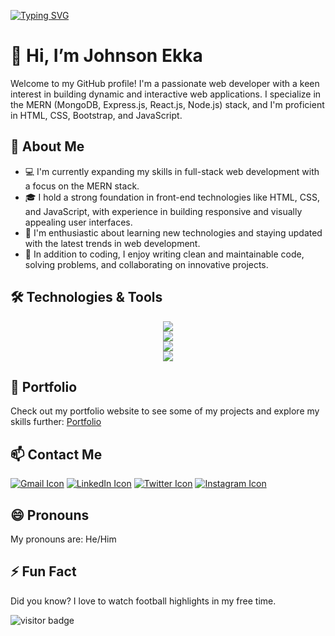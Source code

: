 [![Typing SVG](https://readme-typing-svg.demolab.com/?lines=Welcome+to+my+github+profile)](https://git.io/typing-svg)

# 👋 Hi, I’m Johnson Ekka

Welcome to my GitHub profile! I'm a passionate web developer with a keen interest in building dynamic and interactive web applications. I specialize in the MERN (MongoDB, Express.js, React.js, Node.js) stack, and I'm proficient in HTML, CSS, Bootstrap, and JavaScript.

## 🌱 About Me

- 💻 I'm currently expanding my skills in full-stack web development with a focus on the MERN stack.
- 🎓 I hold a strong foundation in front-end technologies like HTML, CSS, and JavaScript, with experience in building responsive and visually appealing user interfaces.
- 🚀 I'm enthusiastic about learning new technologies and staying updated with the latest trends in web development.
- 📝 In addition to coding, I enjoy writing clean and maintainable code, solving problems, and collaborating on innovative projects.

## 🛠️ Technologies & Tools

<p align="center">
  <a href="https://skillicons.dev">
    <img src="https://skillicons.dev/icons?i=html,css,js,bootstrap,tailwind" /><br>
    <img src="https://skillicons.dev/icons?i=mongodb,express,react,redux,regex,nodejs,git,github" /><br>
    <img src="https://skillicons.dev/icons?i=vscode,postman" /><br>
    <img src="https://skillicons.dev/icons?i=windows" />
  </a>
</p>


## 💼 Portfolio

Check out my portfolio website to see some of my projects and explore my skills further: [Portfolio](https://example.com)

## 📫 Contact Me

[![Gmail Icon](https://skillicons.dev/icons?i=gmail)](mailto:work.johnsonekka@gmail.com)
[![LinkedIn Icon](https://skillicons.dev/icons?i=linkedin)](https://www.linkedin.com/in/johnsonekka)
[![Twitter Icon](https://skillicons.dev/icons?i=twitter)](https://twitter.com/johnson_ekka_)
[![Instagram Icon](https://skillicons.dev/icons?i=instagram)](https://instagram.com/johnsonekka7)

## 😄 Pronouns

My pronouns are: He/Him

## ⚡ Fun Fact

Did you know? I love to watch football highlights in my free time.

![visitor badge](https://visitor-badge.laobi.icu/badge?page_id=jwenjian.visitor-badge&format=true)
